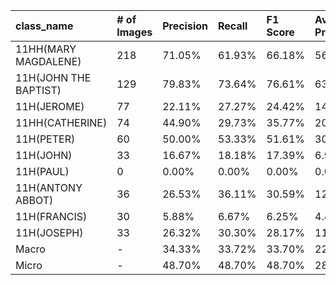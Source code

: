 | class_name            | # of Images   | Precision   | Recall   | F1 Score   | Average Precision   |
|:----------------------|:--------------|:------------|:---------|:-----------|:--------------------|
| 11HH(MARY MAGDALENE)  | 218           | 71.05%      | 61.93%   | 66.18%     | 56.03%              |
| 11H(JOHN THE BAPTIST) | 129           | 79.83%      | 73.64%   | 76.61%     | 63.72%              |
| 11H(JEROME)           | 77            | 22.11%      | 27.27%   | 24.42%     | 14.14%              |
| 11HH(CATHERINE)       | 74            | 44.90%      | 29.73%   | 35.77%     | 20.88%              |
| 11H(PETER)            | 60            | 50.00%      | 53.33%   | 51.61%     | 30.72%              |
| 11H(JOHN)             | 33            | 16.67%      | 18.18%   | 17.39%     | 6.94%               |
| 11H(PAUL)             | 0             | 0.00%       | 0.00%    | 0.00%      | 0.00%               |
| 11H(ANTONY ABBOT)     | 36            | 26.53%      | 36.11%   | 30.59%     | 12.91%              |
| 11H(FRANCIS)          | 30            | 5.88%       | 6.67%    | 6.25%      | 4.45%               |
| 11H(JOSEPH)           | 33            | 26.32%      | 30.30%   | 28.17%     | 11.31%              |
| Macro                 | -             | 34.33%      | 33.72%   | 33.70%     | 22.11%              |
| Micro                 | -             | 48.70%      | 48.70%   | 48.70%     | 28.84%              |